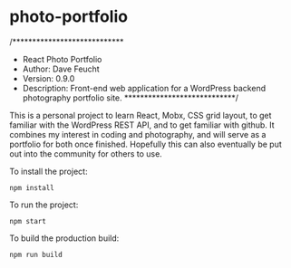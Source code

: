 # photo-portfolio

/****************************
*  React Photo Portfolio
*  Author: Dave Feucht
*  Version: 0.9.0
*  Description: Front-end web application for a WordPress backend photography portfolio site. 
****************************/

This is a personal project to learn React, Mobx, CSS grid layout, to get familiar with the 
WordPress REST API, and to get familiar with github. It combines my interest in coding 
and photography, and will serve as a portfolio for both once finished. Hopefully this can 
also eventually be put out into the community for others to use. 

To install the project:

```npm install```

To run the project:

```npm start```

To build the production build:

```npm run build```